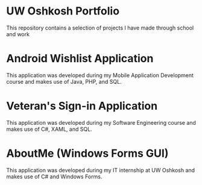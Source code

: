 # UW Oshkosh Portfolio

This repository contains a selection of projects I have made through school and work

# Android Wishlist Application
This application was developed during my Mobile Application Development course and makes use of Java, PHP, and SQL. 

# Veteran's Sign-in Application
This application was developed during my Software Engineering course and makes use of C#, XAML, and SQL.

# AboutMe (Windows Forms GUI)
This application was developed during my IT internship at UW Oshkosh and makes use of C# and Windows Forms. 
